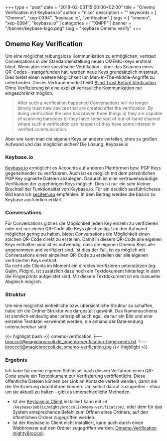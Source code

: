 +++
type = "post"
date = "2018-02-03T15:00:00+02:00"
title = "Omemo Verification mit Keybase.io"
author = "nico"
description = ""
keywords = [ "Omemo", "xep-0384", "keybase.io", "verification" ]
tags = [
	"omemo",
	"xep-0384",
	"keybase.io"
]
categories = [ "XMPP" ]
banner = "/banner/keybase-logo.png"
slug = "Keybase Omemo verify"
+++
## Omemo Key Verification
Um eine möglichst reibungslose Kommunikation zu ermöglichen, vertraut Conversations in der Standardeinstellung neuen OMEMO-Keys erstmal blind. Wenn aber eine spezifische Verifikation - über das Scannen eines QR-Codes - stattgefunden hat, werden neue Keys grundsätzlich misstraut. Dies bietet einen weitere Möglichkeit um Man-In-The-Middle-Angriffe zu unterbinden. Dieses Vertrauenmodell heißt [Blind Trust Before Verification](https://gultsch.de/trust.html). Ohne Verifizierung ist eine explizit vertrauliche Kommunikation nur eingeschränkt möglich.

> After such a verification happened Conversations will no longer blindly trust new devices that are created after the verification. By doing verification the user has proven three things a) they are capable of scanning barcodes b) they have some sort of out-of-band channel where such a verification can happen c) they have some interest in verified communication.

Aber wie kann man die eigenen Keys an andere verteilen, ohne zu großen Aufwand und das möglichst sicher? Die Lösung: Keybase.io

### Keybase.io
[Keybase.io](https://keybase.io) ermöglicht es Accounts auf anderen Plattformen bzw. PGP Keys gegeneinander zu verifizieren. Auch ist es möglich mit dem persönlichen PGP Key signierte Dateien abzulegen. Dadurch ist eine vertrauenswürdige Verifikation der zugehörigen Keys möglich.
Dies ist nur ein sehr kleiner Bruchteil der Funktionalität von Keybase.io. Für ein deutlich ausführlicheres Bild kann ich [secitem.eu](https://secitem.eu/blog/keybase-basics/) empfehlen. In dem Beitrag werden die basics zu Keybase ausführlich erklärt.

### Conversations
Für Conversations gibt es die Möglichkeit jeden Key einzeln zu verifizieren oder mit nur einem QR-Code alle Keys gleichzeitig. Um den Aufwand möglichst gering zu halten, bietet Conversations die Möglichkeit einen solchen QR-Code direkt zu erstellen. Damit in diesem QR-Code alle eigenen Keys enthalten sind ist es notwendig, dass die eigenen Omemo Keys alle angenommen und verifiziert sind. Ist dies der Fall, ist es möglich mit Conversations einen einzelnen QR-Code zu erstellen der alle eigenen verifizierten Keys enthält.<br>
Da nicht alle Clients im Moment ein direktes Verifizieren unterstützen (eg. Gajim, Pidgin), ist zusätzlich dazu noch ein Textdokument hinterlegt in dem die Fingerprints aufgelistet sind. Mit diesem Textdokument ist ein manueller Abgleich möglich.

### Struktur
Um eine möglichst einheitliche bzw. übersichtliche Struktur zu schaffen, habe ich die Ordner Struktur wie dargestellt gewählt. Das Namensschema ist ziemlich eindeutig aber prinzipiell auch egal, da nur ein Bild und eine einzelne Textdatei verwendet werden, die anhand der Dateiendung unterscheidbar sind.

{{< highlight bash >}}
omemo-verification
    ├── broccoli@magicbroccoli.de_omemo-verification-fingerprints.txt
    └── broccoli@magicbroccoli.de_omemo-verification.jpg
{{< /highlight >}}

### Ergebnis
Ich habe für meine eigenen Schlüssel nach diesem Verfahren einen QR-Code sowie ein Textdokument zur Verifizierung veröffentlicht. Diese öffentliche Dateien können per Link an Kontakte verteilt werden, damit sie die Verifizierung durchführen können. Um selbst darauf zuzugreifen - etwa um sie aktuell zu halten - gibt es unterschiedliche Methoden.<br>

- Ist der [Keybase.io Client](https://keybase.io/download) installiert kann mit `cd /keybase/public/mightybroccoli/omemo-verification/`, oder dem für das System entsprechende Befehl zum Öffnen eines Ordners, auf den öffentlichen Ordner zugegriffen werden.<br>
- Ist der Keybase.io Client nicht installiert, kann auch durch einen Webbrowser auf den Ordner zugegriffen werden; [Omemo-Verification mightyBroccoli](https://keybase.pub/mightybroccoli/omemo-verification/).
